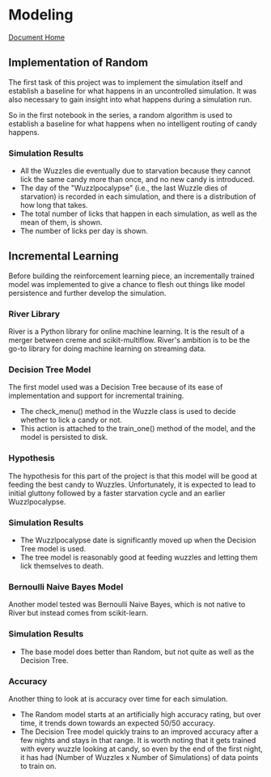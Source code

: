 # Modeling

[Document Home](./index.md)

## Implementation of Random

The first task of this project was to implement the simulation itself and establish a baseline for what happens in an uncontrolled simulation. It was also necessary to gain insight into what happens during a simulation run.

So in the first notebook in the series, a random algorithm is used to establish a baseline for what happens when no intelligent routing of candy happens.

### Simulation Results

- All the Wuzzles die eventually due to starvation because they cannot lick the same candy more than once, and no new candy is introduced.
- The day of the "Wuzzlpocalypse" (i.e., the last Wuzzle dies of starvation) is recorded in each simulation, and there is a distribution of how long that takes.
- The total number of licks that happen in each simulation, as well as the mean of them, is shown.
- The number of licks per day is shown.

## Incremental Learning

Before building the reinforcement learning piece, an incrementally trained model was implemented to give a chance to flesh out things like model persistence and further develop the simulation.

### River Library

River is a Python library for online machine learning. It is the result of a merger between creme and scikit-multiflow. River's ambition is to be the go-to library for doing machine learning on streaming data.

### Decision Tree Model

The first model used was a Decision Tree because of its ease of implementation and support for incremental training.

- The check_menu() method in the Wuzzle class is used to decide whether to lick a candy or not.
- This action is attached to the train_one() method of the model, and the model is persisted to disk.

### Hypothesis

The hypothesis for this part of the project is that this model will be good at feeding the best candy to Wuzzles. Unfortunately, it is expected to lead to initial gluttony followed by a faster starvation cycle and an earlier Wuzzlpocalypse.

### Simulation Results

- The Wuzzlpocalypse date is significantly moved up when the Decision Tree model is used.
- The tree model is reasonably good at feeding wuzzles and letting them lick themselves to death.

### Bernoulli Naive Bayes Model

Another model tested was Bernoulli Naive Bayes, which is not native to River but instead comes from scikit-learn.

### Simulation Results

- The base model does better than Random, but not quite as well as the Decision Tree.

### Accuracy

Another thing to look at is accuracy over time for each simulation.

- The Random model starts at an artificially high accuracy rating, but over time, it trends down towards an expected 50/50 accuracy.
- The Decision Tree model quickly trains to an improved accuracy after a few nights and stays in that range. It is worth noting that it gets trained with every wuzzle looking at candy, so even by the end of the first night, it has had (Number of Wuzzles x Number of Simulations) of data points to train on.
